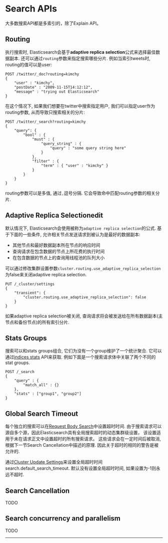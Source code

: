 # Search APIs

大多数搜索API都是多索引的，除了Explain API。

## Routing

执行搜索时, Elasticsearch会基于**adaptive replica selection**公式来选择最佳数据副本.
还可以通过`routing`参数来指定搜索哪些分片.
例如当索引tweets时, routing的值可以是user:

```http
POST /twitter/_doc?routing=kimchy
{
    "user" : "kimchy",
    "postDate" : "2009-11-15T14:12:12",
    "message" : "trying out Elasticsearch"
}
```

在这个情况下, 如果我们想要在twitter中搜索指定用户, 
我们可以指定user作为routing参数, 从而导致只搜索相关的分片:

```http
POST /twitter/_search?routing=kimchy
{
    "query": {
        "bool" : {
            "must" : {
                "query_string" : {
                    "query" : "some query string here"
                }
            },
            "filter" : {
                "term" : { "user" : "kimchy" }
            }
        }
    }
}
```

routing参数可以是多值, 通过`,`逗号分隔.
它会导致命中匹配routing参数的相关分片.

## Adaptive Replica Selectionedit

默认情况下, Elasticsearch会使用被称为`adaptive replica selection`的公式.
基于下面的一些条件, 允许相关节点发送请求到被认为是最好的数据副本:

- 其他节点和最好数据副本所在节点的响应时间
- 查询请求在包含数据的节点上所花费的执行时间
- 在包含数据的节点上的查询用线程池的队列大小

可以通过修改集群设置参数`cluster.routing.use_adaptive_replica_selection`为false来关闭adaptive replica selection.

```http
PUT /_cluster/settings
{
    "transient": {
        "cluster.routing.use_adaptive_replica_selection": false
    }
}
```

如果adaptive replica selection被关闭, 查询请求将会被发送给在所有数据副本(主节点和备份节点)的所有索引分片.

## Stats Groups

搜索可以和stats groups组合, 它们为没有一个group维护了一个统计聚合.
它可以通过[indices stats][] API来获取. 例如下面是一个搜索请求体中关联了两个不同的stat groups.

```http
POST /_search
{
    "query" : {
        "match_all" : {}
    },
    "stats" : ["group1", "group2"]
}
```

## Global Search Timeout

每个独立的搜索可以在[Request Body Search][]中设置超时时间.
由于搜索请求可以源自多个源，因此Elasticsearch具有全局搜索超时的动态集群级设置，
该设置适用于未在请求正文中设置超时的所有搜索请求。
这些请求会在一定时间后被取消, 根据下一节Search Cancellation中描述的原理. 
因此关于超时的相同的警告是被允许的.

通过[Cluster Update Settings][]来设置全局超时时间search.default_search_timeout.
默认没有设置全局超时时间, 如果设置为-1则永远不超时.

## Search Cancellation

TODO

## Search concurrency and parallelism

TODO

---
[indices stats]: https://www.elastic.co/guide/en/elasticsearch/reference/current/indices-stats.html
[Request Body Search]: https://www.elastic.co/guide/en/elasticsearch/reference/current/search-request-body.html
[Cluster Update Settings]: https://www.elastic.co/guide/en/elasticsearch/reference/current/cluster-update-settings.html